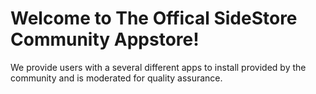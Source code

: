 # Welcome to The Offical SideStore Community Appstore!

We provide users with a several different apps to install provided by the community and is moderated for quality assurance.

